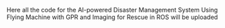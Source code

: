 Here all the code for the AI-powered Disaster Management System Using
Flying Machine with GPR and Imaging for Rescue
in ROS will be uploaded
